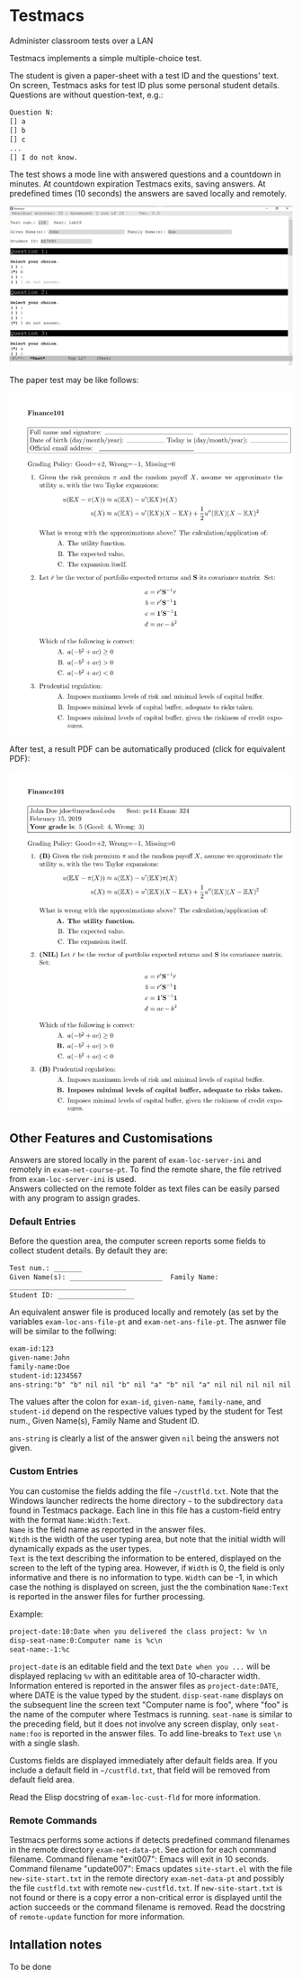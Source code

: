 <!--

pandoc README.md -o README.html

//-->



<!-- Not supported in GitHub

<style>
body {
    background-color: linen;
}

h1 {
    color: maroon;
    margin-left: 40px;
}

img { width: 100%;
	 
     border:1px solid #021a40;
}

</style>

//-->

# Testmacs
Administer classroom tests over a LAN 


Testmacs implements a simple multiple-choice test.

The student is given a paper-sheet with a test ID and the questions' text.   
On screen, Testmacs asks for test ID plus some  personal student details.
Questions are without question-text, e.g.: 

    Question N:
    [] a
    [] b 
    [] c 
    ... 
    [] I do not know.

The test shows a mode line with answered questions and a countdown in minutes.
At countdown expiration Testmacs exits, saving answers.
At predefined times (10 seconds) the answers are saved locally and remotely.

![Program screenshot](figs/screen.png)

The paper test may be like follows:

[![Sample test image](figs/test.png)](testmk/R/finance101-template/finance101.pdf)

After test, a result PDF can be automatically produced (click for equivalent PDF):

[![Resulting PDF image](figs/result.png)](figs/results/result.pdf)



## Other Features and Customisations

Answers are stored locally in the parent of `exam-loc-server-ini` and remotely in `exam-net-course-pt`.
To find the remote share, the file retrived from `exam-loc-server-ini` is used.   
Answers collected on the remote folder as text files can be easily parsed with any program to assign grades.

### Default Entries
Before the question area, the computer screen reports some fields to collect student details. By default they are:
 
    Test num.: _______
    Given Name(s): _______________________  Family Name: _____________________________
    Student ID: ___________________
 
An equivalent answer file is produced locally and remotely (as set by the variables `exam-loc-ans-file-pt` and `exam-net-ans-file-pt`. The asnwer file will be similar to the follwing:
 
    exam-id:123
    given-name:John
    family-name:Doe
    student-id:1234567
    ans-string:"b" "b" nil nil "b" nil "a" "b" nil "a" nil nil nil nil nil
 
The values after the colon for `exam-id`, `given-name`, `family-name`, and `student-id` depend on the respective values typed by the student for Test num., Given Name(s), Family Name and Student ID. 
 
`ans-string` is clearly a list of the answer given `nil` being the answers not given.
 							       
### Custom Entries
You can customise the fields adding the file `~/custfld.txt`. Note that the Windows launcher redirects the home directory `~` to the subdirectory `data` found in Testmacs package. Each line in this file has a custom-field entry with the format `Name:Width:Text`.    
`Name` is the field name as reported in the answer files.   
`Witdh` is the width of the user typing area, but note that the initial width will dynamically expads as the user types.    
`Text` is the text describing the information to be entered, displayed on the screen to the left of the typing area.  However, if `Width` is 0, the field is only informative and there is no information to type. `Width` can be -1, in which case the nothing is displayed on screen, just the the combination `Name:Text` is reported in the answer files for further processing.

Example:

    project-date:10:Date when you delivered the class project: %v \n
    disp-seat-name:0:Computer name is %c\n
    seat-name:-1:%c
 
`project-date` is an editable field and the text `Date when you ...` will be displayed replacing `%v` with an edititable area of 10-character width. Information entered is reported in the answer files as `project-date:DATE`, where DATE is the value typed by the student. 
`disp-seat-name` displays on the subsequent line the screen text "Computer name is foo", where "foo" is the name of the computer where Testmacs is running. 
`seat-name` is similar to the preceding field, but it does not involve any screen display, only `seat-name:foo` is reported in the answer files.
To add line-breaks to `Text` use `\n` with a single slash.
 
Customs fields are displayed immediately after default fields area. If you include a default field in  `~/custfld.txt`, that field will be removed from default field area.

Read the Elisp docstring of `exam-loc-cust-fld` for more information.

### Remote Commands
Testmacs performs some actions if detects predefined command filenames in the
  remote directory `exam-net-data-pt`. See action for each command filename.
Command filename "exit007": Emacs will exit in 10 seconds.   
Command filename "update007": Emacs updates `site-start.el` with the file `new-site-start.txt`
in the remote directory `exam-net-data-pt` and possibly the file `custfld.txt` with remote `new-custfld.txt`.
If `new-site-start.txt` is not found or there is a copy error a non-critical error is displayed
until the action succeeds or the command filename is removed. Read the docstring of `remote-update` function for more information. 


## Intallation notes

To be done

